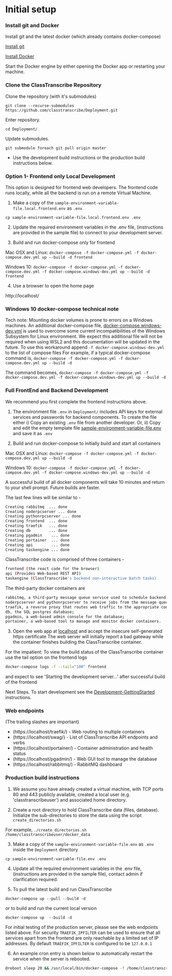 # Initial setup

 ### Install git and Docker

Install git and the latest docker (which already contains docker-compose)

   [Install git](https://git-scm.com/book/en/v2/Getting-Started-Installing-Git)
   
   [Install Docker](https://www.docker.com/products/docker-desktop)
   
   Start the Docker engine by either opening the Docker app or restarting your machine.
      
### Clone the ClassTranscribe Repository

Clone the repository (with it's submodules)

  `git clone --recurse-submodules https://github.com/classtranscribe/Deployment.git`
  
Enter repository.

  `cd Deployment/`
  
Update submodules.

  `git submodule foreach git pull origin master`

* Use the development build instructions or the production build instructions below.
  
### Option 1- Frontend only Local Development

This option is designed for frontend web developers. The frontend code runs locally, while all the backend is run on a remote Virtual Machine.

1. Make a copy of the `sample-environment-variable-file.local.frontend.env` as `.env`

  `cp sample-environment-variable-file.local.frontend.env .env`
  
2. Update the required environment variables in the .env file, (instructions are provided in the sample file) to connect to your development server.

3. Build and run docker-compose only for frontend

  Mac OSX and Linux:
  `docker-compose -f docker-compose.yml -f docker-compose.dev.yml up --build -d frontend`
  
  Windows 10:
  `docker-compose -f docker-compose.yml -f docker-compose.dev.yml -f docker-compose.windows-dev.yml up --build -d frontend`

4. Use a browser to open the home page

  http://localhost/

### Windows 10 docker-compose technical note

Tech note: Mounting docker volumes is prone to errors on a Windows machines. An additional docker-compose file, [docker-compose.windows-dev.yml](docker-compose.windows-dev.yml) is used to overcome some current incompatibilities of the Windows Subsystem for Linux environment. We expect this additional file will not be required when using WSL2 and this documentation will be updated in the future. To use this workaround append ```-f docker-compose.windows-dev.yml``` to the list of compose files For example, if a typical docker-compose command is,
`docker-compose -f docker-compose.yml -f docker-compose.dev.yml up --build -d`

The command becomes,
`docker-compose -f docker-compose.yml -f docker-compose.dev.yml -f docker-compose.windows-dev.yml up --build -d`

### Full FrontEnd and Backend Development

We recommend you first complete the frontend instructions above.

1. The environment file `.env` in `Deployment/` includes API keys for external services and passwords for backend components. To create the file either
i) Copy an existing `.env` file from another developer. Or,
ii) Copy and edit the empty template file [sample-environment-variable-file.env](https://github.com/classtranscribe/Deployment/blob/master/sample-environment-variable-file.env) and save it as `.env`

2. Build and run docker-compose to initially build and start all containers

  Mac OSX and Linux:
  `docker-compose -f docker-compose.yml -f docker-compose.dev.yml up --build -d`
  
  Windows 10:
  `docker-compose -f docker-compose.yml -f docker-compose.dev.yml -f docker-compose.windows-dev.yml up --build -d`

A successful build of all docker components will take 10 minutes and return to your shell prompt. Future builds are faster. 

The last few lines will be similar to -

````sh
Creating rabbitmq  ... done
Creating noderpcserver ... done
Creating pythonrpcserver ... done
Creating frontend  ... done
Creating traefik   ... done
Creating db        ... done
Creating pgadmin    ... done
Creating portainer  ... done
Creating api        ... done
Creating taskengine ... done
````

ClassTranscribe code is comprised of three containers -
````sh
frontend (the react code for the browser)
api (Provides Web-based REST API)
taskengine (ClassTranscribe's backend non-interactive batch tasks)
````

The third-party docker containers are 
````sh
rabbitmq, a third-party message queue service used to schedule backend tasks;
noderpcserver and pythonrpcserver to receive jobs from the message queue; 
traefik, a reverse proxy that routes web traffic to the appropriate container;
db, the SQL postgres database;
pgadmin, a web-based admin console for the database;
portainer, a web-based tool to manage and monitor docker containers.
````

3. Open the web app at [localhost](https://localhost) and accept the insecure self-generated https certificate
The web server will initially report a bad gateway while the container finishes building the ClassTranscribe container.

For the impatient:  To view the build status of the ClassTranscribe container use the tail option on the frontend logs
```sh
docker-compose logs -f --tail="100" frontend
```

and expect to see 'Starting the development server...' after successful build of the frontend

Next Steps. To start development see the [Development-GettingStarted](./Development-GettingStarted.md) instructions.

### Web endpoints

(The trailing slashes are important)
* (https://localhost/traefik/) - Web routing to multiple containers
* (https://localhost/swag/) - List of ClassTranscribe API endpoints and verbs
* (https://localhost/portainer/) - Container administration and health status
* (https://localhost/pgadmin/) - Web GUI tool to manage the database
* (https://localhost/rabbitmq/) - RabbitMQ dashboard

### Production build instructions
1. We assume you have already created a virtual machine, with TCP ports 80 and 443 publicly available, created a local user (e.g. 'classtranscribeuser') and associated home directory.

2. Create a root directory to hold ClassTranscribe data (files, database). Initialize the sub-directories to store the data using the script `create_directories.sh`
  
  For example, `./create_directories.sh /home/classtranscribeuser/docker_data`

3. Make a copy of the `sample-environment-variable-file.env` as `.env` inside the `Deployment` directory

  `cp sample-environment-variable-file.env .env`
  
4. Update all the required environment variables in the .env file, (instructions are provided in the sample file), contact admin if clarification required.

5. To pull the latest build and run ClassTranscribe

 `docker-compose up --pull --build -d`
 
 or to build and run the current local version

`docker-compose up  --build -d`

For initial testing of the production server, please see the web endpoints listed above. For security `TRAEFIK_IPFILTER` can be used to ensure that all services apart from the frontend are only reachable by a limited set of IP addresses.
By default `TRAEFIK_IPFILTER` is configured to be `127.0.0.1`


6. An example cron entry is shown below to automatically restart the service when the server is rebooted.

```sh
@reboot sleep 20 && /usr/local/bin/docker-compose -f /home/classtranscribeuser/Deployment/docker-compose.yml up --build -d
```
